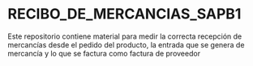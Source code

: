 # RECIBO_DE_MERCANCIAS_SAPB1
Este repositorio contiene material para medir la correcta recepción de mercancías desde el pedido del producto, la entrada que se genera de mercancía y lo que se factura como factura de proveedor
